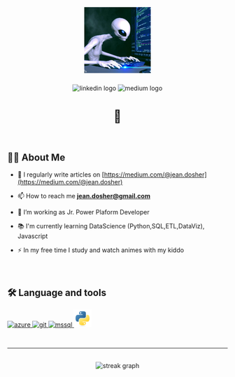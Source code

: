 <div align="center">
  <img width="30%" src="https://github.com/jpdosher/jpdosher/blob/main/readme_img.jpg"  />
</div>

###

<div align="center">
  <img src="https://img.shields.io/static/v1?message=LinkedIn&logo=linkedin&label=&color=0077B5&logoColor=white&labelColor=&style=for-the-badge" height="25" alt="linkedin logo"  />
  <img src="https://img.shields.io/badge/Medium-12100E?style=for-the-badge&logo=medium&logoColor=white" height="25" alt="medium logo"  />
 
</div>

###



###

<h1 align="center"> 👋</h1>

<br>
<h2 align="left">👩‍💻  About Me</h2>

- 📝 I regularly write articles on [https://medium.com/@jean.dosher](https://medium.com/@jean.dosher)

- 📫 How to reach me **jean.dosher@gmail.com**

- 🔭 I’m working as Jr. Power Plaform Developer
- 📚 I'm currently learning DataScience (Python,SQL,ETL,DataViz), Javascript
- ⚡ In my free time I study and watch animes with my kiddo</p>

###
<br>
<h2 align="left">🛠 Language and tools</h2>

<p align="left"> <a href="https://azure.microsoft.com/en-in/" target="_blank" rel="noreferrer"> <img src="https://www.vectorlogo.zone/logos/microsoft_azure/microsoft_azure-icon.svg" alt="azure" width="40" height="40"/> </a> <a href="https://git-scm.com/" target="_blank" rel="noreferrer"> <img src="https://www.vectorlogo.zone/logos/git-scm/git-scm-icon.svg" alt="git" width="40" height="40"/> </a> <a href="https://www.microsoft.com/en-us/sql-server" target="_blank" rel="noreferrer"> <img src="https://www.svgrepo.com/show/303229/microsoft-sql-server-logo.svg" alt="mssql" width="40" height="40"/> </a> <a href="https://www.python.org" target="_blank" rel="noreferrer"> <img src="https://raw.githubusercontent.com/devicons/devicon/master/icons/python/python-original.svg" alt="python" width="40" height="40"/> </a> </p>
<br>

---
<br>


<div align="center">
  <img src="https://streak-stats.demolab.com?user=maurodesouza&locale=en&mode=daily&theme=dark&hide_border=false&border_radius=5&order=3" height="220" alt="streak graph"  />
</div>

###
